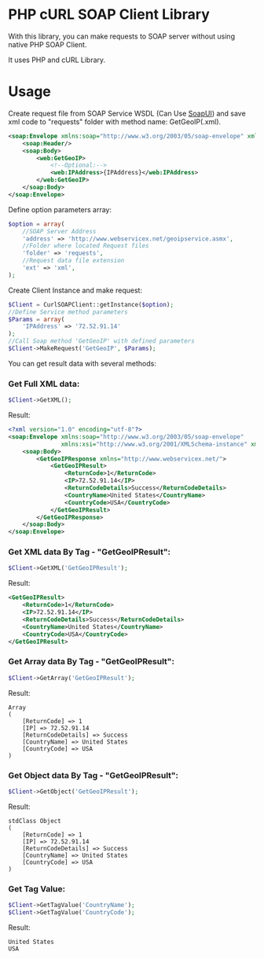 # PHP cURL SOAP Client Library

With this library, you can make requests to SOAP server without using native PHP SOAP Client.

It uses PHP and cURL Library.

# Usage
Create request file from SOAP Service WSDL (Can Use [SoapUI](http://www.soapui.org/)) and save xml code to "requests" folder with method name: GetGeoIP(.xml).
```xml
<soap:Envelope xmlns:soap="http://www.w3.org/2003/05/soap-envelope" xmlns:web="http://www.webservicex.net/">
    <soap:Header/>
    <soap:Body>
        <web:GetGeoIP>
            <!--Optional:-->
            <web:IPAddress>{IPAddress}</web:IPAddress>
        </web:GetGeoIP>
    </soap:Body>
</soap:Envelope>
```


Define option parameters array:
```PHP 
$option = array(
    //SOAP Server Address
    'address' => 'http://www.webservicex.net/geoipservice.asmx',
    //Folder where located Request files
    'folder' => 'requests',
    //Request data file extension
    'ext' => 'xml',
);
```
Create Client Instance and make request:
```php
$Client = CurlSOAPClient::getInstance($option);
//Define Service method parameters
$Params = array(
    'IPAddress' => '72.52.91.14'
);
//Call Soap method 'GetGeoIP' with defined parameters
$Client->MakeRequest('GetGeoIP', $Params);
```
You can get result data with several methods:

### Get Full XML data:
```php
$Client->GetXML();
```
Result:
```xml
<?xml version="1.0" encoding="utf-8"?>
<soap:Envelope xmlns:soap="http://www.w3.org/2003/05/soap-envelope"
               xmlns:xsi="http://www.w3.org/2001/XMLSchema-instance" xmlns:xsd="http://www.w3.org/2001/XMLSchema">
    <soap:Body>
        <GetGeoIPResponse xmlns="http://www.webservicex.net/">
            <GetGeoIPResult>
                <ReturnCode>1</ReturnCode>
                <IP>72.52.91.14</IP>
                <ReturnCodeDetails>Success</ReturnCodeDetails>
                <CountryName>United States</CountryName>
                <CountryCode>USA</CountryCode>
            </GetGeoIPResult>
        </GetGeoIPResponse>
    </soap:Body>
</soap:Envelope>
```


### Get XML data By Tag - "GetGeoIPResult":
```php
$Client->GetXML('GetGeoIPResult');
```
Result:
```xml
<GetGeoIPResult>
    <ReturnCode>1</ReturnCode>
    <IP>72.52.91.14</IP>
    <ReturnCodeDetails>Success</ReturnCodeDetails>
    <CountryName>United States</CountryName>
    <CountryCode>USA</CountryCode>
</GetGeoIPResult>
```


### Get Array data By Tag - "GetGeoIPResult":
```php
$Client->GetArray('GetGeoIPResult');
```
Result:
```
Array
(
    [ReturnCode] => 1
    [IP] => 72.52.91.14
    [ReturnCodeDetails] => Success
    [CountryName] => United States
    [CountryCode] => USA
)
```


### Get Object data By Tag - "GetGeoIPResult":
```php
$Client->GetObject('GetGeoIPResult');
```
Result:
```
stdClass Object
(
    [ReturnCode] => 1
    [IP] => 72.52.91.14
    [ReturnCodeDetails] => Success
    [CountryName] => United States
    [CountryCode] => USA
)
```


### Get Tag Value:
```php
$Client->GetTagValue('CountryName');
$Client->GetTagValue('CountryCode');
```
Result:
```
United States
USA
```
